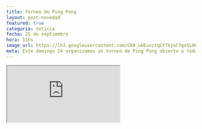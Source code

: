 ```yaml
---
title: Torneo de Ping Pong
layout: post-novedad
featured: true
categoria: noticia
fecha: 25 de septiembre
hora: 11hs
image_url: https://lh3.googleusercontent.com/CK0_ubEuxctqCtTXjoCfgxSLOHmxnctIgQF09MBLA--wNHin6L8SZA89YPSY-SXTP6qBfwwKFolhsdo=w1366-h638
meta: Este domingo 24 organizamos un torneo de Ping Pong abierto a toda la comunidad del paraje entre rios.
---
```


<iframe src="https://docs.google.com/spreadsheets/d/e/2PACX-1vSOE8aL6sGCxNmorBJxl_gh87LfhjgwHSzx9fnG6MZEKChfszbmZfRk8oz9oe50kN-Bw_Bh4-gYBFra/pubhtml?gid=0&amp;single=true&amp;widget=true&amp;headers=true"></iframe>